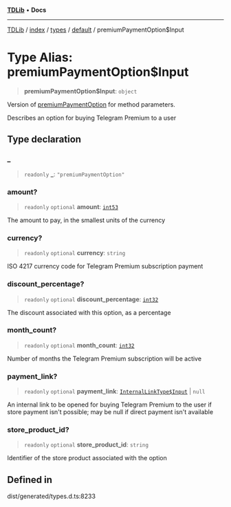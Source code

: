 [**TDLib**](../../../../../../README.md) • **Docs**

***

[TDLib](../../../../../../modules.md) / [index](../../../../../README.md) / [types](../../../README.md) / [default](../README.md) / premiumPaymentOption$Input

# Type Alias: premiumPaymentOption$Input

> **premiumPaymentOption$Input**: `object`

Version of [premiumPaymentOption](premiumPaymentOption.md) for method parameters.

Describes an option for buying Telegram Premium to a user

## Type declaration

### \_

> `readonly` **\_**: `"premiumPaymentOption"`

### amount?

> `readonly` `optional` **amount**: [`int53`](int53.md)

The amount to pay, in the smallest units of the currency

### currency?

> `readonly` `optional` **currency**: `string`

ISO 4217 currency code for Telegram Premium subscription payment

### discount\_percentage?

> `readonly` `optional` **discount\_percentage**: [`int32`](int32.md)

The discount associated with this option, as a percentage

### month\_count?

> `readonly` `optional` **month\_count**: [`int32`](int32.md)

Number of months the Telegram Premium subscription will be active

### payment\_link?

> `readonly` `optional` **payment\_link**: [`InternalLinkType$Input`](InternalLinkType$Input.md) \| `null`

An internal link to be opened for buying Telegram Premium to the user if store payment isn't possible; may be null if direct payment isn't available

### store\_product\_id?

> `readonly` `optional` **store\_product\_id**: `string`

Identifier of the store product associated with the option

## Defined in

dist/generated/types.d.ts:8233
